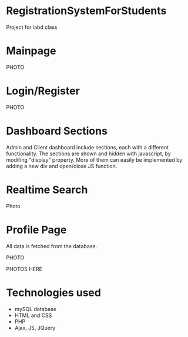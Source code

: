 # RegistrationSystemForStudents
Project for iabd class

# Mainpage

PHOTO

# Login/Register

PHOTO

# Dashboard Sections

Admin and Client dashboard include sections, each with a different functionality.
The sections are shown and hidden with javascript, by modifing "display" property.
More of them can easily be implemented by adding a new div and open/close JS function.

# Realtime Search

Photo

# Profile Page

All data is fetched from the database.

PHOTO

PHOTOS HERE

# Technologies used
* mySQL database
* HTML and CSS
* PHP
* Ajax, JS, JQuery

